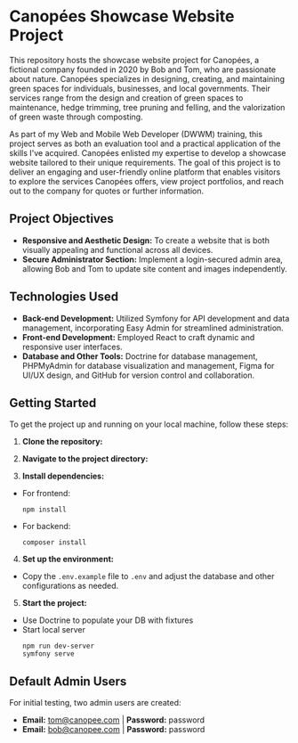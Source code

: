 # Canopées Showcase Website Project

This repository hosts the showcase website project for Canopées, a fictional company founded in 2020 by Bob and Tom, who are passionate about nature. Canopées specializes in designing, creating, and maintaining green spaces for individuals, businesses, and local governments. Their services range from the design and creation of green spaces to maintenance, hedge trimming, tree pruning and felling, and the valorization of green waste through composting.

As part of my Web and Mobile Web Developer (DWWM) training, this project serves as both an evaluation tool and a practical application of the skills I've acquired. Canopées enlisted my expertise to develop a showcase website tailored to their unique requirements. The goal of this project is to deliver an engaging and user-friendly online platform that enables visitors to explore the services Canopées offers, view project portfolios, and reach out to the company for quotes or further information.

## Project Objectives

- **Responsive and Aesthetic Design:** To create a website that is both visually appealing and functional across all devices.
- **Secure Administrator Section:** Implement a login-secured admin area, allowing Bob and Tom to update site content and images independently.

## Technologies Used

- **Back-end Development:** Utilized Symfony for API development and data management, incorporating Easy Admin for streamlined administration.
- **Front-end Development:** Employed React to craft dynamic and responsive user interfaces.
- **Database and Other Tools:** Doctrine for database management, PHPMyAdmin for database visualization and management, Figma for UI/UX design, and GitHub for version control and collaboration.

## Getting Started

To get the project up and running on your local machine, follow these steps:

1. **Clone the repository:**

2. **Navigate to the project directory:**

3. **Install dependencies:**
- For frontend:
  ```
  npm install
  ```
- For backend:
  ```
  composer install
  ```
4. **Set up the environment:**
- Copy the `.env.example` file to `.env` and adjust the database and other configurations as needed.
5. **Start the project:**
- Use Doctrine to populate your DB with fixtures
- Start local server
  ```
  npm run dev-server
  symfony serve
  ```

## Default Admin Users

For initial testing, two admin users are created:

- **Email:** tom@canopee.com | **Password:** password
- **Email:** bob@canopee.com | **Password:** password
